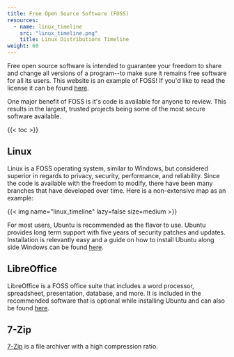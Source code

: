```yaml
---
title: Free Open Source Software (FOSS)
resources:
  - name: linux_timeline
    src: "linux_timeline.png"
    title: Linux Distributions Timeline
weight: 60
---
```


Free open source software is intended to guarantee your freedom to
share and change all versions of a program--to make sure it remains free
software for all its users. This website is an example of FOSS! If you'd like
to read the license it can be found [here](https://github.com/Econiverse/econiverse/blob/main/LICENSE).

One major benefit of FOSS is it's code is available for anyone to review. This
results in the largest, trusted projects being some of the most secure software
available.

{{< toc >}}

## Linux
Linux is a FOSS operating system, similar to Windows, but considered superior in
regards to privacy, security, performance, and reliability. Since the code is
available with the freedom to modify, there have been many branches that have
developed over time. Here is a non-extensive map as an example:

{{< img name="linux_timeline" lazy=false size=medium >}}
<!-- https://i.redd.it/aygzaivcbmd51.png -->

For most users, Ubuntu is recommended as the flavor to use. Ubuntu provides long
term support with five years of security patches and updates. Installation is
relevantly easy and a guide on how to install Ubuntu along side Windows can
 be found [here](https://itsfoss.com/install-ubuntu-1404-dual-boot-mode-windows-8-81-uefi/).

## LibreOffice
LibreOffice is a FOSS office suite that includes a word processor, spreadsheet,
presentation, database, and more. It is included in the recommended software
that is optional while installing Ubuntu and can also be found [here](https://www.libreoffice.org/download/download/).

## 7-Zip
[7-Zip](https://7-zip.org/) is a file archiver with a high compression ratio.
